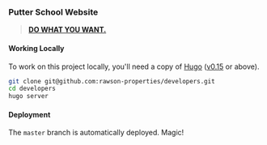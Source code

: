 ### Putter School Website

> **[DO WHAT YOU WANT.](https://www.putterschool.com)**

#### Working Locally

To work on this project locally, you'll need a copy of
[Hugo](http://gohugo.io/) ([v0.15](https://github.com/spf13/hugo/releases/tag/v0.15) or above).

```sh
git clone git@github.com:rawson-properties/developers.git
cd developers
hugo server
```

#### Deployment

The `master` branch is automatically deployed. Magic!
